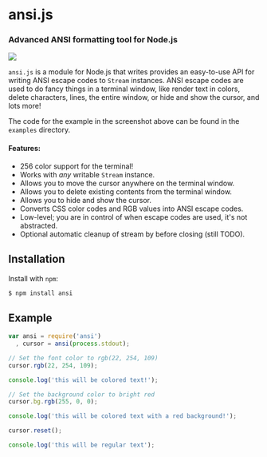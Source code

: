 ansi.js
=========
### Advanced ANSI formatting tool for Node.js

![](http://f.cl.ly/items/0D3w3d1W443f2z3X361G/Screen%20Shot%202012-01-26%20at%202.18.31%20AM.png)

`ansi.js` is a module for Node.js that writes provides an easy-to-use API for
writing ANSI escape codes to `Stream` instances. ANSI escape codes are used to do
fancy things in a terminal window, like render text in colors, delete characters,
lines, the entire window, or hide and show the cursor, and lots more!

The code for the example in the screenshot above can be found in the `examples`
directory.

#### Features:

 * 256 color support for the terminal!
 * Works with *any* writable `Stream` instance.
 * Allows you to move the cursor anywhere on the terminal window.
 * Allows you to delete existing contents from the terminal window.
 * Allows you to hide and show the cursor.
 * Converts CSS color codes and RGB values into ANSI escape codes.
 * Low-level; you are in control of when escape codes are used, it's not abstracted.
 * Optional automatic cleanup of stream by before closing (still TODO).


Installation
------------

Install with `npm`:

``` bash
$ npm install ansi
```


Example
-------

``` js
var ansi = require('ansi')
  , cursor = ansi(process.stdout);

// Set the font color to rgb(22, 254, 109)
cursor.rgb(22, 254, 109);

console.log('this will be colored text!');

// Set the background color to bright red
cursor.bg.rgb(255, 0, 0);

console.log('this will be colored text with a red background!');

cursor.reset();

console.log('this will be regular text');
```
